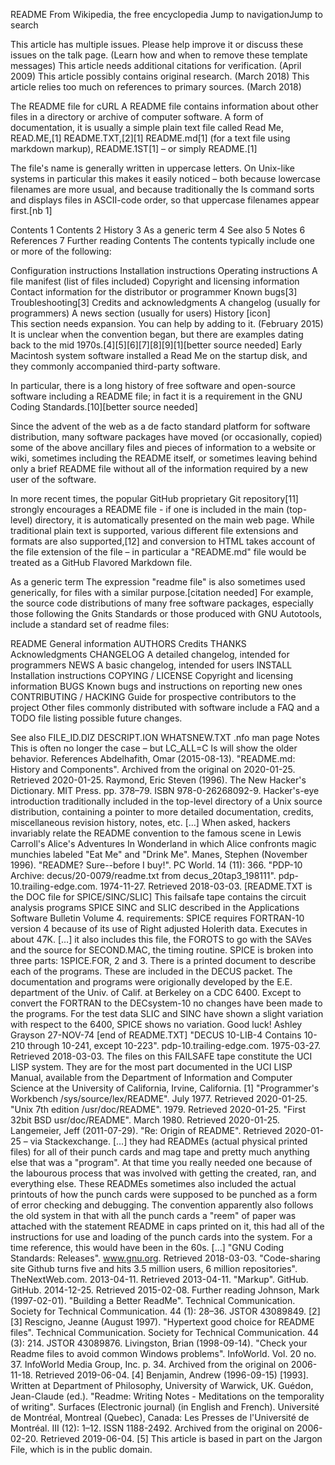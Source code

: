 
README
From Wikipedia, the free encyclopedia
Jump to navigationJump to search

This article has multiple issues. Please help improve it or discuss these issues on the talk page. (Learn how and when to remove these template messages)
This article needs additional citations for verification. (April 2009)
This article possibly contains original research. (March 2018)
This article relies too much on references to primary sources. (March 2018)

The README file for cURL
A README file contains information about other files in a directory or archive of computer software. A form of documentation, it is usually a simple plain text file called Read Me, READ.ME,[1] README.TXT,[2][1] README.md[1] (for a text file using markdown markup), README.1ST[1]  – or simply README.[1]

The file's name is generally written in uppercase letters. On Unix-like systems in particular this makes it easily noticed – both because lowercase filenames are more usual, and because traditionally the ls command sorts and displays files in ASCII-code order, so that uppercase filenames appear first.[nb 1]


Contents
1	Contents
2	History
3	As a generic term
4	See also
5	Notes
6	References
7	Further reading
Contents
The contents typically include one or more of the following:

Configuration instructions
Installation instructions
Operating instructions
A file manifest (list of files included)
Copyright and licensing information
Contact information for the distributor or programmer
Known bugs[3]
Troubleshooting[3]
Credits and acknowledgments
A changelog (usually for programmers)
A news section (usually for users)
History
[icon]	
This section needs expansion. You can help by adding to it. (February 2015)
It is unclear when the convention began, but there are examples dating back to the mid 1970s.[4][5][6][7][8][9][1][better source needed] Early Macintosh system software installed a Read Me on the startup disk, and they commonly accompanied third-party software.

In particular, there is a long history of free software and open-source software including a README file; in fact it is a requirement in the GNU Coding Standards.[10][better source needed]

Since the advent of the web as a de facto standard platform for software distribution, many software packages have moved (or occasionally, copied) some of the above ancillary files and pieces of information to a website or wiki, sometimes including the README itself, or sometimes leaving behind only a brief README file without all of the information required by a new user of the software.

In more recent times, the popular GitHub proprietary Git repository[11] strongly encourages a README file - if one is included in the main (top-level) directory, it is automatically presented on the main web page. While traditional plain text is supported, various different file extensions and formats are also supported,[12] and conversion to HTML takes account of the file extension of the file – in particular a "README.md" file would be treated as a GitHub Flavored Markdown file.

As a generic term
The expression "readme file" is also sometimes used generically, for files with a similar purpose.[citation needed] For example, the source code distributions of many free software packages, especially those following the Gnits Standards or those produced with GNU Autotools, include a standard set of readme files:

README	General information
AUTHORS	Credits
THANKS	Acknowledgments
CHANGELOG	A detailed changelog, intended for programmers
NEWS	A basic changelog, intended for users
INSTALL	Installation instructions
COPYING / LICENSE	Copyright and licensing information
BUGS	Known bugs and instructions on reporting new ones
CONTRIBUTING / HACKING	Guide for prospective contributors to the project
Other files commonly distributed with software include a FAQ and a TODO file listing possible future changes.

See also
FILE_ID.DIZ
DESCRIPT.ION
WHATSNEW.TXT
.nfo
man page
Notes
 This is often no longer the case – but LC_ALL=C ls will show the older behavior.
References
 Abdelhafith, Omar (2015-08-13). "README.md: History and Components". Archived from the original on 2020-01-25. Retrieved 2020-01-25.
 Raymond, Eric Steven (1996). The New Hacker's Dictionary. MIT Press. pp. 378–79. ISBN 978-0-26268092-9. Hacker's-eye introduction traditionally included in the top-level directory of a Unix source distribution, containing a pointer to more detailed documentation, credits, miscellaneous revision history, notes, etc. […] When asked, hackers invariably relate the README convention to the famous scene in Lewis Carroll's Alice's Adventures In Wonderland in which Alice confronts magic munchies labeled "Eat Me" and "Drink Me".
 Manes, Stephen (November 1996). "README? Sure--before I buy!". PC World. 14 (11): 366.
 "PDP-10 Archive: decus/20-0079/readme.txt from decus_20tap3_198111". pdp-10.trailing-edge.com. 1974-11-27. Retrieved 2018-03-03. [README.TXT is the DOC file for SPICE/SINC/SLIC] This failsafe tape contains the circuit analysis programs SPICE SINC and SLIC described in the Applications Software Bulletin Volume 4. requirements: SPICE requires FORTRAN-10 version 4 because of its use of Right adjusted Holerith data. Executes in about 47K. […] it also includes this file, the FOROTS to go with the SAVes and the source for SECOND.MAC, the timing routine. SPICE is broken into three parts: 1SPICE.FOR, 2 and 3. There is a printed document to describe each of the programs. These are included in the DECUS packet. The documentation and programs were origionally developed by the E.E. department of the Univ. of Calif. at Berkeley on a CDC 6400. Except to convert the FORTRAN to the DECsystem-10 no changes have been made to the programs. For the test data SLIC and SINC have shown a slight variation with respect to the 6400, SPICE shows no variation. Good luck! Ashley Grayson 27-NOV-74 [end of README.TXT]
 "DECUS 10-LIB-4 Contains 10-210 through 10-241, except 10-223". pdp-10.trailing-edge.com. 1975-03-27. Retrieved 2018-03-03. The files on this FAILSAFE tape constitute the UCI LISP system. They are for the most part documented in the UCI LISP Manual, available from the Department of Information and Computer Science at the University of California, Irvine, California. [1]
 "Programmer's Workbench /sys/source/lex/README". July 1977. Retrieved 2020-01-25.
 "Unix 7th edition /usr/doc/README". 1979. Retrieved 2020-01-25.
 "First 32bit BSD usr/doc/README". March 1980. Retrieved 2020-01-25.
 Langemeier, Jeff (2011-07-29). "Re: Origin of README". Retrieved 2020-01-25 – via Stackexchange. […] they had READMEs (actual physical printed files) for all of their punch cards and mag tape and pretty much anything else that was a "program". At that time you really needed one because of the labourous process that was involved with getting the created, ran, and everything else. These READMEs sometimes also included the actual printouts of how the punch cards were supposed to be punched as a form of error checking and debugging. The convention apparently also follows the old system in that with all the punch cards a "reem" of paper was attached with the statement README in caps printed on it, this had all of the instructions for use and loading of the punch cards into the system. For a time reference, this would have been in the 60s. […]
 "GNU Coding Standards: Releases". www.gnu.org. Retrieved 2018-03-03.
 "Code-sharing site Github turns five and hits 3.5 million users, 6 million repositories". TheNextWeb.com. 2013-04-11. Retrieved 2013-04-11.
 "Markup". GitHub. GitHub. 2014-12-25. Retrieved 2015-02-08.
Further reading
Johnson, Mark (1997-02-01). "Building a Better ReadMe". Technical Communication. Society for Technical Communication. 44 (1): 28–36. JSTOR 43089849. [2][3]
Rescigno, Jeanne (August 1997). "Hypertext good choice for README files". Technical Communication. Society for Technical Communication. 44 (3): 214. JSTOR 43089876.
Livingston, Brian (1998-09-14). "Check your Readme files to avoid common Windows problems". InfoWorld. Vol. 20 no. 37. InfoWorld Media Group, Inc. p. 34. Archived from the original on 2006-11-18. Retrieved 2019-06-04. [4]
Benjamin, Andrew (1996-09-15) [1993]. Written at Department of Philosophy, University of Warwick, UK. Guédon, Jean-Claude (ed.). "Readme: Writing Notes - Meditations on the temporality of writing". Surfaces (Electronic journal) (in English and French). Université de Montréal, Montreal (Quebec), Canada: Les Presses de l'Université de Montréal. III (12): 1–12. ISSN 1188-2492. Archived from the original on 2006-02-20. Retrieved 2019-06-04. [5]
This article is based in part on the Jargon File, which is in the public domain.
